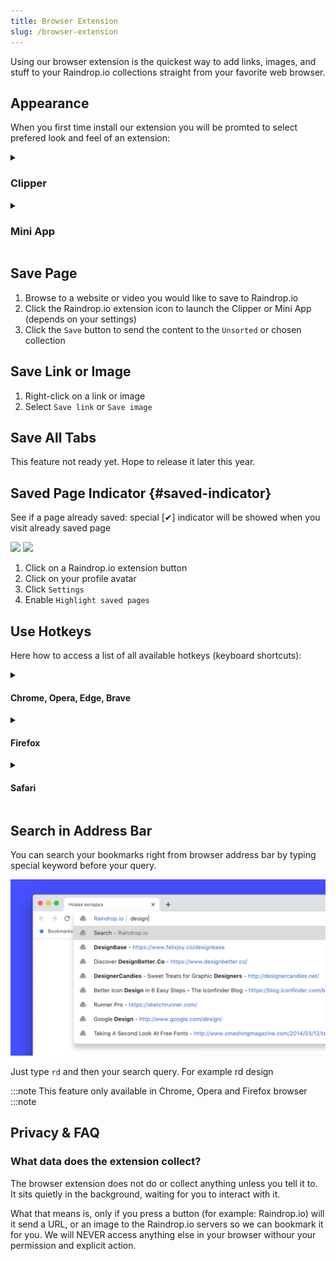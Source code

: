 ```yaml
---
title: Browser Extension
slug: /browser-extension
---
```


Using our browser extension is the quickest way to add links, images, and stuff to your Raindrop.io collections straight from your favorite web browser.

## Appearance
When you first time install our extension you will be promted to select prefered look and feel of an extension:

<!------------------------------>
<details><summary>

### Clipper

</summary>

Clipper is the most simple and fastest way to save new bookmarks.

![](clipper.jpg)

</details>

<!------------------------------>
<details><summary>

### Mini App

</summary>

Mini App gives you the same experience as our web site but in compact size. You can browse, search, organize and add new bookmarks.

![](mini_app.jpg)

</details>

## Save Page
1. Browse to a website or video you would like to save to Raindrop.io 
2. Click the Raindrop.io extension icon to launch the Clipper or Mini App (depends on your settings)
3. Click the `Save` button to send the content to the `Unsorted` or chosen collection

## Save Link or Image
1. Right-click on a link or image
2. Select `Save link` or `Save image`

## Save All Tabs
This feature not ready yet. Hope to release it later this year.

## Saved Page Indicator {#saved-indicator}
See if a page already saved: special [✔] indicator will be showed when you visit already saved page

<p style={{display: 'grid', gridGap: 8, gridAutoFlow: 'column'}}>
    <img src={require('./highlight.jpg').default} height='100' style={{display:'inline'}} />
    <img src={require('./highlight-safari.jpg').default} height='100' style={{display:'inline'}} />
</p>

1. Click on a Raindrop.io extension button
2. Click on your profile avatar
3. Click `Settings`
4. Enable `Highlight saved pages`

## Use Hotkeys
Here how to access a list of all available hotkeys (keyboard shortcuts):

<details><summary>

#### Chrome, Opera, Edge, Brave

</summary>

1. Paste `chrome://extensions/shortcuts` URL into browser address bar and press Enter
2. Find `Raindrop.io`

</details>

<details><summary>

#### Firefox

</summary>

1. Paste `about:addons` URL into browser address bar and press Enter
2. Click on a cog icon
3. Click `Manage Extension Shortcuts`
4. Find `Raindrop.io`

</details>

<details><summary>

#### Safari

</summary>

1. Click on a Raindrop.io extension button
2. Click on your profile avatar
3. Click `Settings`
4. Scroll down Settings page and notice `Hotkeys` section

</details>

## Search in Address Bar
You can search your bookmarks right from browser address bar by typing special keyword before your query.

![](./omnibox.png)

Just type ``rd`` and then your search query. For example rd design

:::note
This feature only available in Chrome, Opera and Firefox browser
:::note

## Privacy & FAQ
### What data does the extension collect?
The browser extension does not do or collect anything unless you tell it to. It sits quietly in the background, waiting for you to interact with it.

What that means is, only if you press a button (for example: Raindrop.io) will it send a URL, or an image to the Raindrop.io servers so we can bookmark it for you. We will NEVER access anything else in your browser withour your permission and explicit action.